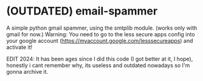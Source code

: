# (OUTDATED) email-spammer
A simple python gmail spammer, using the smtplib module. (works only with gmail for now.)
Warning: You need to go to the less secure apps config into your google account (https://myaccount.google.com/lesssecureapps) and activate it!

EDIT 2024: It has been ages since I did this code (I got better at it, I hope), honestly i cant remember why, its useless and outdated nowadays so I'm gonna archive it.
